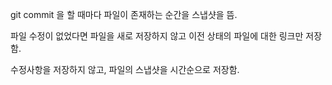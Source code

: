 git commit 을 할 때마다 파일이 존재하는 순간을 스냅샷을 뜸.

파일 수정이 없었다면 파일을 새로 저장하지 않고 이전 상태의 파일에 대한 링크만 저장함.

수정사항을 저장하지 않고, 파일의 스냅샷을 시간순으로 저장함.